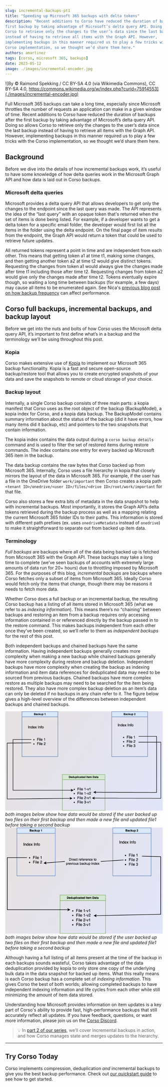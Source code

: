 ```yaml
---
slug: incremental-backups-pt1
title: "Speeding up Microsoft 365 backups with delta tokens"
description: "Recent additions to Corso have reduced the duration of backups after the
first backup by taking advantage of Microsoft’s delta query API. Doing so allows
Corso to retrieve only the changes to the user’s data since the last backup
instead of having to retrieve all items with the Graph API. However,
implementing backups in this manner required us to play a few tricks with the
Corso implementation, so we thought we’d share them here."
authors: amartinez
tags: [corso, microsoft 365, backups]
date: 2023-05-12
image: ./images/incremental-encoder.jpg
---
```

<!-- vale Vale.Spelling = NO -->

![By © Raimond Spekking / CC BY-SA 4.0 (via Wikimedia Commons), CC BY-SA 4.0, https://commons.wikimedia.org/w/index.php?curid=75914553](./images/incremental-encoder.jpg)
<!-- vale Vale.Spelling = YES -->

Full Microsoft 365 backups can take a long time, especially since Microsoft
throttles the number of requests an application can make in a given window of
time. Recent additions to Corso have reduced the duration of backups after the
first backup by taking advantage of Microsoft’s delta query API. Doing so allows
Corso to retrieve only the changes to the user’s data since the last backup
instead of having to retrieve all items with the Graph API. However,
implementing backups in this manner required us to play a few tricks with the
Corso implementation, so we thought we’d share them here.

<!-- truncate -->

## Background

Before we dive into the details of how incremental backups work, it’s useful to
have some knowledge of how delta queries work in the Microsoft Graph API and how
data is laid out in Corso backups.

### Microsoft delta queries

Microsoft provides a delta query API that allows developers to get only the
changes to the endpoint since the last query was made. The API represents the
idea of the “last query” with an opaque token that's returned when the set of
items is done being listed. For example, if a developer wants to get a delta
token for a specific email folder, the developer would first list all the items
in the folder using the delta endpoint. On the final page of item results from
the endpoint, the Graph API would return a token that could be used to retrieve
future updates.

All returned tokens represent a point in time and are independent from each
other. This means that getting token a1 at time t1, making some changes, and
then getting another token a2 at time t2 would give distinct tokens. Requesting
the changes from token a1 would always give the changes made after time t1
including those after time t2. Requesting changes from token a2 would give only
the changes made after time t2. Tokens eventually expire though, so waiting a
long time between backups (for example, a few days) may cause all items to be
enumerated again. See Nica's
[previous blog post on how backup frequency](https://corsobackup.io/blog/how-often-should-you-run-microsoft-365-backups)
can affect performance.

## Corso full backups, incremental backups, and backup layout

Before we get into the nuts and bolts of how Corso uses the Microsoft delta
query API, it’s important to first define what’s in a backup and the terminology
we’ll be using throughout this post.

### Kopia

Corso makes extensive use of [Kopia](https://github.com/kopia/kopia) to
implement our Microsoft 365 backup functionality. Kopia is a fast and secure
open-source backup/restore tool that allows you to create encrypted snapshots of
your data and save the snapshots to remote or cloud storage of your choice.

### Backup layout

Internally, a single Corso backup consists of three main parts: a kopia manifest
that Corso uses as the root object of the backup (BackupModel), a kopia index
for Corso, and a kopia data backup. The BackupModel contains summary information
about the status of the backup (did it have errors, how many items did it
backup, etc) and pointers to the two snapshots that contain information.

The kopia index contains the data output during a
`corso backup details` command and is used to filter the set of restored items
during restore commands. The index contains one entry for every backed up
Microsoft 365 item in the backup.

The data backup contains the raw bytes that Corso backed up from Microsoft 365.
Internally, Corso uses a file hierarchy in kopia that closely mirrors the layout
of the data in Microsoft 365. For example, if the user has a file in the OneDrive folder
`work/important` then Corso creates a kopia path
`<tenant ID>/onedrive/<user ID>/files/<drive ID>/root/work/important` for that
file.

Corso also stores a few extra bits of metadata in the data snapshot to help with
incremental backups. Most importantly, it stores the Graph API’s delta tokens
retrieved during the backup process as well as a mapping relating the current
Microsoft 365 folder IDs to their paths. This information is stored with
different path prefixes (ex. uses `onedriveMetadata` instead of `onedrive`) to
make it straightforward to separate out from backed up item data.

### Terminology

*Full backups* are backups where all of the data being backed up is fetched from
Microsoft 365 with the Graph API. These backups may take a long time to complete (we’ve
seen backups of accounts with extremely large amounts of data run for 20+ hours) due to throttling imposed by Microsoft 365.
For the purposes of this blog, *incremental backups* are backups where Corso
fetches only a subset of items from Microsoft 365. Ideally Corso would fetch only the
items that change, though there may be reasons it needs to fetch more data.

Whether Corso does a full backup or an incremental backup, the resulting Corso
backup has a listing of all items stored in Microsoft 365 (what we refer to as *indexing
information*). This means there’s no “chaining” between backups and restoring an
item from a backup requires only accessing information contained in or
referenced directly by the backup passed in to the restore command. This makes
backups independent from each other once they’ve been created, so we’ll refer to
them as *independent backups* for the rest of this post.

Both independent backups and chained backups have the same information. Having
independent backups generally creates more complexity when making a new backup
while chained backups generally have more complexity during restore and backup
deletion. Independent backups have more complexity when creating the backup as
indexing information and item data references for deduplicated data may need to
be sourced from previous backups. Chained backups have more complex restore as
multiple backups may need to be searched for the item being restored. They also
have more complex backup deletion as an item’s data can only be deleted if no
backups in any chain refer to it. The figure below gives a high-level overview
of the differences between independent backups and chained backups.

![an image of an independent backup](./images/independent_backups.png)
*both images below show how data would be stored if the user backed up two files on their first backup and then made a*
*new file and updated file1 before taking a second backup*
![an image of a chained backup](./images/chained_backups.png)
*both images below show how data would be stored if the user backed up two files on their first backup and then made a*
*new file and updated file1 before taking a second backup*

Although having a full listing of all items present at the time of the backup in
each backups sounds wasteful, Corso takes advantage of the data deduplication
provided by kopia to only store one copy of the underlying bulk data in the data
snapshot for backed up items. What this really means is each Corso backup has a
complete set of *indexing information*. This gives Corso the best of both
worlds; allowing completed backups to have independent indexing information and
life cycles from each other while still minimizing the amount of item data
stored.

Understanding how Microsoft provides information on item updates is a key part
of Corso's ability to provide fast, high-performance backups that still
accurately reflect all updates. If you have feedback, questions, or want more information, please join us on the [Corso Discord](https://discord.gg/63DTTSnuhT).

> 💡 In
> [part 2 of our series](2023-05-13-incrementals-pt2.md),
> we’ll cover Incremental backups in action, and how Corso manages state and
> merges updates to the hierarchy.

---

## Try Corso Today

Corso implements compression, deduplication *and* incremental backups to give
you the best backup performance. Check out
[our quickstart guide](../../docs/quickstart/) to see how to get started.
